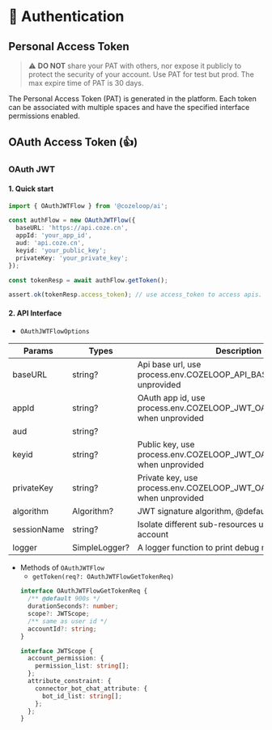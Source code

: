 # 🔐 Authentication

## Personal Access Token

> ⚠️ **DO NOT** share your PAT with others, nor expose it publicly to protect the security of your account.
> Use PAT for test but prod.
> The max expire time of PAT is 30 days.

The Personal Access Token (PAT) is generated in the platform. Each token can be associated with multiple spaces and have the specified interface permissions enabled.

## OAuth Access Token (👍)

### OAuth JWT

#### 1. Quick start

```typescript
import { OAuthJWTFlow } from '@cozeloop/ai';

const authFlow = new OAuthJWTFlow({
  baseURL: 'https://api.coze.cn',
  appId: 'your_app_id',
  aud: 'api.coze.cn',
  keyid: 'your_public_key';
  privateKey: 'your_private_key';
});

const tokenResp = await authFlow.getToken();

assert.ok(tokenResp.access_token); // use access_token to access apis.
```

#### 2. API Interface
* `OAuthJWTFlowOptions`

| Params | Types | Description |
|--------|-------|-------------|
| baseURL | string? | Api base url, use process.env.COZELOOP_API_BASE_URL when unprovided |
| appId | string? | OAuth app id, use process.env.COZELOOP_JWT_OAUTH_CLIENT_ID when unprovided |
| aud | string? | |
| keyid | string? | Public key, use process.env.COZELOOP_JWT_OAUTH_CLIENT_ID when unprovided |
| privateKey | string? | Private key, use process.env.COZELOOP_JWT_OAUTH_PRIVATE_KEY when unprovided |
| algorithm | Algorithm? | JWT signature algorithm, @default 'RS256' |
| sessionName | string? | Isolate different sub-resources under the same jwt account |
| logger | SimpleLogger? | A logger function to print debug message |


* Methods of `OAuthJWTFlow`
  * `getToken(req?: OAuthJWTFlowGetTokenReq)`
  ```typescript
  interface OAuthJWTFlowGetTokenReq {
    /** @default 900s */
    durationSeconds?: number;
    scope?: JWTScope;
    /** same as user id */
    accountId?: string;
  }

  interface JWTScope {
    account_permission: {
      permission_list: string[];
    };
    attribute_constraint: {
      connector_bot_chat_attribute: {
        bot_id_list: string[];
      };
    };
  }
  ```
